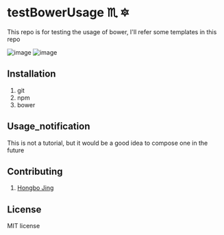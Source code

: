 # testBowerUsage :scorpius: :six_pointed_star:
This repo is for testing the usage of bower, I'll refer some templates in this repo

![image](https://img.shields.io/badge/version-1.0.0-yellowgreen.svg)
![image](https://img.shields.io/badge/license-MIT-brightgreen.svg)

## Installation
1. git
2. npm
3. bower
 

## Usage_notification
This is not a tutorial, but it would be a good idea to compose one in the future
## Contributing
1. [Hongbo Jing](https://github.com/hongbojing)

## License
MIT license
